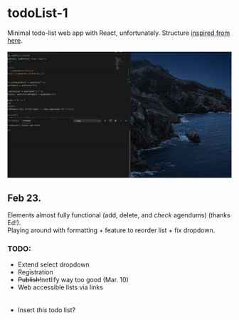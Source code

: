 # todoList-1
Minimal todo-list web app with React, unfortunately. Structure [inspired from here](https://www.youtube.com/watch?v=pCA4qpQDZD8).
<br><br>
![Demo of web app.](./demo1.gif)

## Feb 23.

Elements almost fully functional (add, delete, and <i>check</i> agendums) (thanks Ed!).<br>
Playing around with formatting + feature to reorder list + fix dropdown.
<br>
### TODO:
<ul>
  <li>Extend select dropdown</li>
  <li>Registration</li>
  <li><s>Publish!</s>netlify way too good (Mar. 10)</li>
  <li>Web accessible lists via links</li>
  <br><br>
  <li>Insert <i>this</i> todo list?</li>
</ul>



